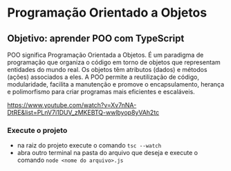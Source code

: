 # Programação Orientado a Objetos

## Objetivo: aprender POO com TypeScript

POO significa Programação Orientada a Objetos. É um paradigma de programação que organiza o código em torno de objetos que representam entidades do mundo real. Os objetos têm atributos (dados) e métodos (ações) associados a eles. A POO permite a reutilização de código, modularidade, facilita a manutenção e promove o encapsulamento, herança e polimorfismo para criar programas mais eficientes e escaláveis.

https://www.youtube.com/watch?v=Xv7nNA-DtRE&list=PLnV7i1DUV_zMKEBTQ-wwlbyop8yVAh2tc

### Execute o projeto

- na raiz do projeto execute o comando
  `tsc --watch`
- abra outro terminal na pasta do arquivo que deseja e execute o comando
  `node <nome do arquivo>.js`
